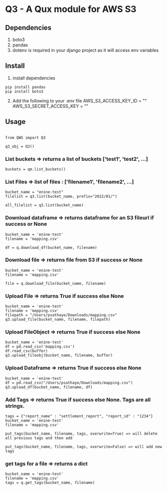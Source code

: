 # Q3 - A Qux module for AWS S3

## Dependencies
1. boto3
2. pandas
2. dotenv is required in your django project as it will access env variables

## Install
1. install dependencies
```
pip install pandas
pip install boto3
```
2. Add the following to your .env file
    AWS_S3_ACCESS_KEY_ID = ""
    AWS_S3_SECRET_ACCESS_KEY = ""

## Usage

```

from QWS import Q3

q3_obj = Q3()

```
### List buckets => returns a list of buckets ['test1', 'test2', ...]
```
buckets = qm.list_buckets()
```

### List Files => list of files : ['filename1', 'filename2', ...]
```
bucket_name = "enine-test"
filelist = q3.list(bucket_name, prefix="2022/01/")

all_filelist = q3.list(bucket_name)
```

### Download dataframe => returns dataframe for an S3 fileurl if success or None
```
bucket_name = 'enine-test'
filename = 'mapping.csv'

df = q.download_df(bucket_name, filename)
```

### Download file => returns file from S3 if success or None
```
bucket_name = 'enine-test'
filename = 'mapping.csv'

file = q.download_file(bucket_name, filename)
```

### Upload File => returns True if success else None
```
bucket_name = 'enine-test'
filename = 'mapping.csv'
filepath = "/Users/psathaye/Downloads/mapping.csv"
q3.upload_file(bucket_name, filename, filepath)
```

### Upload FileObject => returns True if success else None
```
bucket_name = 'enine-test'
df = pd.read_csv('mapping.csv')
df.read_csv(buffer)
q3.upload_fileobj(bucket_name, filename, buffer)
```

### Upload Dataframe => returns True if success else None
```
bucket_name = 'enine-test'
df = pd.read_csv("/Users/psathaye/Downloads/mapping.csv")
q3.upload_df(bucket_name, filename, df)
```

### Add Tags => returns True if success else None. Tags are all strings.
```
tags = {"report_name" : "settlement_report", "report_id" : "1234"}
bucket_name = 'enine-test'
filename = 'mapping.csv'

put_tags(bucket_name, filename, tags, overwrite=True) => will delete all previous tags and then add

put_tags(bucket_name, filename, tags, overwrite=False) => will add new tags
```

### get tags for a file => returns a dict
```
bucket_name = 'enine-test'
filename = 'mapping.csv'
tags = q.get_tags(bucket_name, filename)
```
